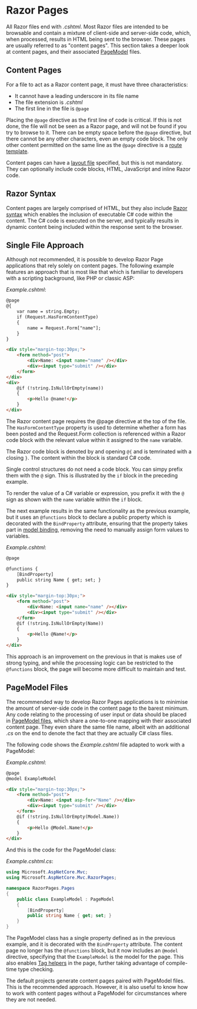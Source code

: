 # Razor Pages

All Razor files end with _.cshtml_. Most Razor files are intended to be browsable and contain a mixture of client-side and server-side code, which, when processed, results in HTML being sent to the browser. These pages are usually referred to as "content pages". This section takes a deeper look at content pages, and their associated [PageModel](/razor-pages/pagemodel) files.

## Content Pages

For a file to act as a Razor content page, it must have three characteristics:

*   It cannot have a leading underscore in its file name
*   The file extension is _.cshtml_
*   The first line in the file is `@page`

Placing the `@page` directive as the first line of code is critical. If this is not done, the file will not be seen as a Razor page, and will not be found if you try to browse to it. There can be empty space before the `@page` directive, but there cannot be any other characters, even an empty code block. The only other content permitted on the same line as the `@page` directive is a [route template](/razor-pages/routing#adding-constraints).

Content pages can have a [layout file](/razor-pages/files/layout) specified, but this is not mandatory. They can optionally include code blocks, HTML, JavaScript and inline Razor code.

## Razor Syntax

Content pages are largely comprised of HTML, but they also include [Razor syntax](https://www.mikesdotnetting.com/article/153/inline-razor-syntax-overview) which enables the inclusion of executable C# code within the content. The C# code is executed on the server, and typically results in dynamic content being included within the response sent to the browser.

## Single File Approach

Although not recommended, it is possible to develop Razor Page applications that rely solely on content pages. The following example features an approach that is most like that which is familiar to developers with a scripting background, like PHP or classic ASP:

_Example.cshtml_:

```html
@page 
@{
    var name = string.Empty;
    if (Request.HasFormContentType)
    {
        name = Request.Form["name"];
    }
}

<div style="margin-top:30px;">
    <form method="post">
        <div>Name: <input name="name" /></div>
        <div><input type="submit" /></div>
    </form>
</div>
<div>
    @if (!string.IsNullOrEmpty(name))
    {
        <p>Hello @name!</p>
    }
</div>

```

The Razor content page requires the @page directive at the top of the file. The `HasFormContentType` property is used to determine whether a form has been posted and the Request.Form collection is referenced within a Razor code block with the relevant value within it assigned to the `name` variable.

The Razor code block is denoted by and opening `@{` and is temrinated with a closing `}`. The content within the block is standard C# code.

Single control structures do not need a code block. You can simpy prefix them with the `@` sign. This is illustrated by the `if` block in the preceding example.

To render the value of a C# variable or expression, you prefix it with the `@` sign as shown with the `name` variable within the `if` block.

The next example results in the same functionality as the previous example, but it uses an `@functions` block to declare a public property which is decorated with the `BindProperty` attribute, ensuring that the property takes part in [model binding](/razor-pages/model-binding), removing the need to manually assign form values to variables.

_Example.cshtml_:

```html
@page

@functions {
    [BindProperty]
    public string Name { get; set; }
}

<div style="margin-top:30px;">
    <form method="post">
        <div>Name: <input name="name" /></div>
        <div><input type="submit" /></div>
    </form>
    @if (!string.IsNullOrEmpty(Name))
    {
        <p>Hello @Name!</p>
    }
</div>

```

This approach is an improvement on the previous in that is makes use of strong typing, and while the processing logic can be restricted to the `@functions` block, the page will become more difficult to maintain and test.

## PageModel Files

The recommended way to develop Razor Pages applications is to minimise the amount of server-side code in the content page to the barest minimum. Any code relating to the processing of user input or data should be placed in [PageModel files](/razor-pages/pagemodel), which share a one-to-one mapping with their associated content page. They even share the same file name, albeit with an additional _.cs_ on the end to denote the fact that they are actually C# class files.

The following code shows the _Example.cshtml_ file adapted to work with a PageModel:

_Example.cshtml_:

```html
@page
@model ExampleModel

<div style="margin-top:30px;">
    <form method="post">
        <div>Name: <input asp-for="Name" /></div>
        <div><input type="submit" /></div>
    </form>
    @if (!string.IsNullOrEmpty(Model.Name))
    {
        <p>Hello @Model.Name!</p>
    }
</div>

```

And this is the code for the PageModel class:

_Example.cshtml.cs_:

```csharp
using Microsoft.AspNetCore.Mvc;
using Microsoft.AspNetCore.Mvc.RazorPages;

namespace RazorPages.Pages
{
    public class ExampleModel : PageModel
    {
        [BindProperty]
        public string Name { get; set; }
    }
}

```

The PageModel class has a single property defined as in the previous example, and it is decorated with the `BindProperty` attribute. The content page no longer has the `@functions` block, but it now includes an `@model` directive, specifying that the `ExampleModel` is the model for the page. This also enables [Tag helpers](/razor-pages/tag-helpers) in the page, further taking advantage of compile-time type checking.

The default projects generate content pages paired with PageModel files. This is the recommended approach. However, it is also useful to know how to work with content pages without a PageModel for circumstances where they are not needed.